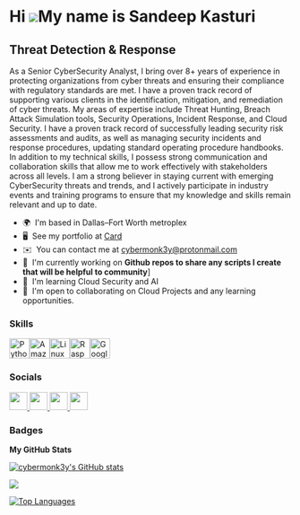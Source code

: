 Hi ![](https://user-images.githubusercontent.com/18350557/176309783-0785949b-9127-417c-8b55-ab5a4333674e.gif)My name is Sandeep Kasturi
=======================================================================================================================================

Threat Detection & Response
---------------------------

As a Senior CyberSecurity Analyst, I bring over 8+ years of experience in protecting organizations from cyber threats and ensuring their compliance with regulatory standards are met. I have a proven track record of supporting various clients in the identification, mitigation, and remediation of cyber threats. My areas of expertise include Threat Hunting, Breach Attack Simulation tools, Security Operations, Incident Response, and Cloud Security. I have a proven track record of successfully leading security risk assessments and audits, as well as managing security incidents and response procedures, updating standard operating procedure handbooks. In addition to my technical skills, I possess strong communication and collaboration skills that allow me to work effectively with stakeholders across all levels. I am a strong believer in staying current with emerging CyberSecurity threats and trends, and I actively participate in industry events and training programs to ensure that my knowledge and skills remain relevant and up to date.

* 🌍  I'm based in Dallas–Fort Worth metroplex
* 🖥️  See my portfolio at [Card](https://sandeepkasturi.carrd.co/)
* ✉️  You can contact me at [cybermonk3y@protonmail.com](mailto:cybermonk3y@protonmail.com)
* 🚀  I'm currently working on **Github repos to share any scripts I create that will be helpful to community**]
* 🧠  I'm learning Cloud Security and AI
* 🤝  I'm open to collaborating on Cloud Projects and any learning opportunities.

### Skills


<p align="left">
<a href="https://www.python.org/" target="_blank" rel="noreferrer"><img src="https://raw.githubusercontent.com/danielcranney/readme-generator/main/public/icons/skills/python-colored.svg" width="36" height="36" alt="Python" /></a><a href="https://aws.amazon.com" target="_blank" rel="noreferrer"><img src="https://raw.githubusercontent.com/danielcranney/readme-generator/main/public/icons/skills/aws-colored.svg" width="36" height="36" alt="Amazon Web Services" /></a><a href="https://www.linux.org" target="_blank" rel="noreferrer"><img src="https://raw.githubusercontent.com/danielcranney/readme-generator/main/public/icons/skills/linux-colored.svg" width="36" height="36" alt="Linux" /></a><a href="https://www.raspberrypi.org/" target="_blank" rel="noreferrer"><img src="https://raw.githubusercontent.com/danielcranney/readme-generator/main/public/icons/skills/raspberrypi-colored.svg" width="36" height="36" alt="Raspberry Pi" /></a><a href="https://cloud.google.com/" target="_blank" rel="noreferrer"><img src="https://raw.githubusercontent.com/danielcranney/readme-generator/main/public/icons/skills/googlecloud-colored.svg" width="36" height="36" alt="Google Cloud" /></a>
</p>


### Socials

<p align="left"> <a href="https://www.github.com/cybermonk3y" target="_blank" rel="noreferrer"> <picture> <source media="(prefers-color-scheme: dark)" srcset="https://raw.githubusercontent.com/danielcranney/readme-generator/main/public/icons/socials/github-dark.svg" /> <source media="(prefers-color-scheme: light)" srcset="https://raw.githubusercontent.com/danielcranney/readme-generator/main/public/icons/socials/github.svg" /> <img src="https://raw.githubusercontent.com/danielcranney/readme-generator/main/public/icons/socials/github.svg" width="32" height="32" /> </picture> </a> <a href="https://www.linkedin.com/in/sandeepkasturi" target="_blank" rel="noreferrer"> <picture> <source media="(prefers-color-scheme: dark)" srcset="https://raw.githubusercontent.com/danielcranney/readme-generator/main/public/icons/socials/linkedin-dark.svg" /> <source media="(prefers-color-scheme: light)" srcset="https://raw.githubusercontent.com/danielcranney/readme-generator/main/public/icons/socials/linkedin.svg" /> <img src="https://raw.githubusercontent.com/danielcranney/readme-generator/main/public/icons/socials/linkedin.svg" width="32" height="32" /> </picture> </a> <a href="http://www.medium.com/sandeepkasturi" target="_blank" rel="noreferrer"> <picture> <source media="(prefers-color-scheme: dark)" srcset="https://raw.githubusercontent.com/danielcranney/readme-generator/main/public/icons/socials/medium-dark.svg" /> <source media="(prefers-color-scheme: light)" srcset="https://raw.githubusercontent.com/danielcranney/readme-generator/main/public/icons/socials/medium.svg" /> <img src="https://raw.githubusercontent.com/danielcranney/readme-generator/main/public/icons/socials/medium.svg" width="32" height="32" /> </picture> </a> <a href="https://www.youtube.com/@Sandeep_Kasturi" target="_blank" rel="noreferrer"> <picture> <source media="(prefers-color-scheme: dark)" srcset="undefined" /> <source media="(prefers-color-scheme: light)" srcset="https://raw.githubusercontent.com/danielcranney/readme-generator/main/public/icons/socials/youtube.svg" /> <img src="https://raw.githubusercontent.com/danielcranney/readme-generator/main/public/icons/socials/youtube.svg" width="32" height="32" /> </picture> </a></p>

### Badges

<b>My GitHub Stats</b>

<a href="http://www.github.com/cybermonk3y"><img src="https://github-readme-stats.vercel.app/api?username=cybermonk3y&show_icons=true&hide=&count_private=true&title_color=10b981&text_color=ffffff&icon_color=0891b2&bg_color=22272e&hide_border=true&show_icons=true" alt="cybermonk3y's GitHub stats" /></a>

<a href="http://www.github.com/cybermonk3y"><img src="https://github-readme-streak-stats.herokuapp.com/?user=cybermonk3y&stroke=ffffff&background=22272e&ring=10b981&fire=10b981&currStreakNum=ffffff&currStreakLabel=10b981&sideNums=ffffff&sideLabels=ffffff&dates=ffffff&hide_border=true" /></a>

<a href="https://github.com/cybermonk3y" align="left"><img src="https://github-readme-stats.vercel.app/api/top-langs/?username=cybermonk3y&langs_count=10&title_color=10b981&text_color=ffffff&icon_color=0891b2&bg_color=22272e&hide_border=true&locale=en&custom_title=Top%20%Languages" alt="Top Languages" /></a>
